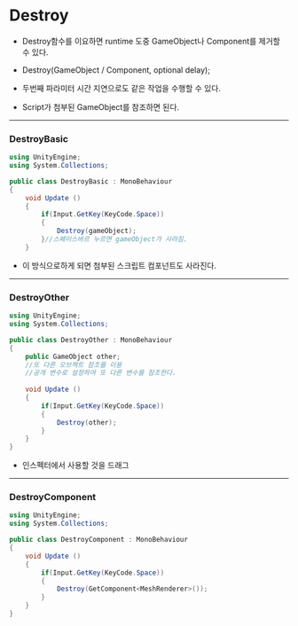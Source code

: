 Destroy
=======
- Destroy함수를 이요하면 runtime 도중 GameObject나 Component를 제거할 수 있다.

- Destroy(GameObject / Component, optional delay);
- 두번째 파라미터 시간 지연으로도 같은 작업을 수행할 수 있다.

- Script가 첨부된 GameObject를 참조하면 된다.

***

### DestroyBasic
```c#
using UnityEngine;
using System.Collections;

public class DestroyBasic : MonoBehaviour
{
    void Update ()
    {
        if(Input.GetKey(KeyCode.Space))
        {
            Destroy(gameObject);
        }//스페이스바르 누르면 gameObject가 사라짐.
    }

```
- 이 방식으로하게 되면 첨부된 스크립트 컴포넌트도 사라진다.

***
### DestroyOther
```c#
using UnityEngine;
using System.Collections;

public class DestroyOther : MonoBehaviour
{
    public GameObject other;
    //또 다른 오브젝트 참조를 이용
    //공개 변수로 설정하여 또 다른 변수를 참조한다.
    
    void Update ()
    {
        if(Input.GetKey(KeyCode.Space))
        {
            Destroy(other);
        }
    }
}
```
- 인스펙터에서 사용할 것을 드래그

***
### DestroyComponent
```c#
using UnityEngine;
using System.Collections;

public class DestroyComponent : MonoBehaviour
{
    void Update ()
    {
        if(Input.GetKey(KeyCode.Space))
        {
            Destroy(GetComponent<MeshRenderer>());
        }
    }
}
```